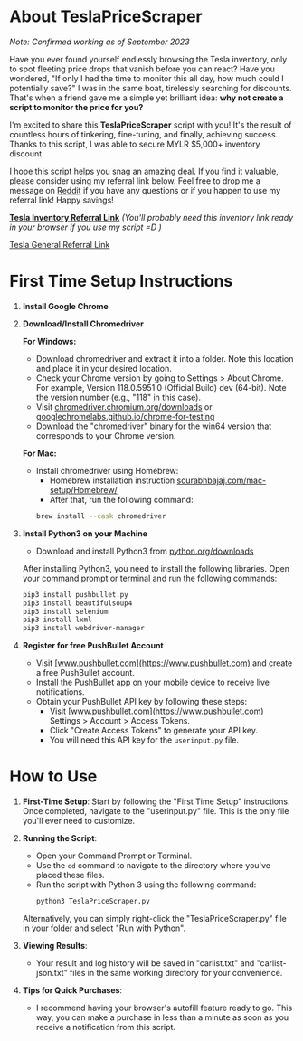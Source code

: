 #
# About TeslaPriceScraper

*Note: Confirmed working as of September 2023*

Have you ever found yourself endlessly browsing the Tesla inventory, only to spot fleeting price drops that vanish before you can react? Have you wondered, "If only I had the time to monitor this all day, how much could I potentially save?" I was in the same boat, tirelessly searching for discounts. That's when a friend gave me a simple yet brilliant idea: **why not create a script to monitor the price for you?**

I'm excited to share this **TeslaPriceScraper** script with you! It's the result of countless hours of tinkering, fine-tuning, and finally, achieving success. Thanks to this script, I was able to secure MYLR $5,000+ inventory discount.

I hope this script helps you snag an amazing deal. If you find it valuable, please consider using my referral link below. Feel free to drop me a message on [Reddit](https://www.reddit.com/user/Kuzame) if you have any questions or if you happen to use my referral link! Happy savings!

**[Tesla Inventory Referral Link](https://www.tesla.com/inventory/new/my?arrangeby=plh&zip=95132&range=0&referral=adrian371736)** *(You'll probably need this inventory link ready in your browser if you use my script =D )*

[Tesla General Referral Link](https://ts.la/adrian371736)

#
# First Time Setup Instructions

1. **Install Google Chrome**
   
2. **Download/Install Chromedriver**

   **For Windows:**
   - Download chromedriver and extract it into a folder. Note this location and place it in your desired location.
   - Check your Chrome version by going to Settings > About Chrome. For example, Version 118.0.5951.0 (Official Build) dev (64-bit). Note the version number (e.g., "118" in this case).
   - Visit [chromedriver.chromium.org/downloads](https://chromedriver.chromium.org/downloads) or [googlechromelabs.github.io/chrome-for-testing](https://googlechromelabs.github.io/chrome-for-testing/)
   - Download the "chromedriver" binary for the win64 version that corresponds to your Chrome version.

   **For Mac:**
   - Install chromedriver using Homebrew:
     - Homebrew installation instruction [sourabhbajaj.com/mac-setup/Homebrew/](https://sourabhbajaj.com/mac-setup/Homebrew/)
     - After that, run the following command:
     ```bash
     brew install --cask chromedriver
     ```

3. **Install Python3 on your Machine**

   - Download and install Python3 from [python.org/downloads](https://www.python.org/downloads/)

   After installing Python3, you need to install the following libraries. Open your command prompt or terminal and run the following commands:

   ```bash
   pip3 install pushbullet.py
   pip3 install beautifulsoup4
   pip3 install selenium
   pip3 install lxml
   pip3 install webdriver-manager
   ```
   
4. **Register for free PushBullet Account**

   - Visit [www.pushbullet.com](https://www.pushbullet.com) and create a free PushBullet account.
   - Install the PushBullet app on your mobile device to receive live notifications.
   - Obtain your PushBullet API key by following these steps:
     - Visit [www.pushbullet.com](https://www.pushbullet.com) Settings > Account > Access Tokens.
     - Click "Create Access Tokens" to generate your API key.
     - You will need this API key for the `userinput.py` file.
#
# How to Use

1. **First-Time Setup**: Start by following the "First Time Setup" instructions. Once completed, navigate to the "userinput.py" file. This is the only file you'll ever need to customize.

2. **Running the Script**:
   - Open your Command Prompt or Terminal.
   - Use the `cd` command to navigate to the directory where you've placed these files.
   - Run the script with Python 3 using the following command:
     ```bash
     python3 TeslaPriceScraper.py
     ```

   Alternatively, you can simply right-click the "TeslaPriceScraper.py" file in your folder and select "Run with Python".

3. **Viewing Results**:
   - Your result and log history will be saved in "carlist.txt" and "carlist-json.txt" files in the same working directory for your convenience.

4. **Tips for Quick Purchases**:
   - I recommend having your browser's autofill feature ready to go. This way, you can make a purchase in less than a minute as soon as you receive a notification from this script.

#
